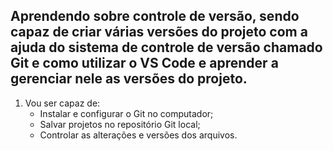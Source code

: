## Aprendendo sobre controle de versão, sendo capaz de criar várias versões do projeto com a ajuda do sistema de controle de versão chamado Git e como utilizar o VS Code e aprender a gerenciar nele as versões do projeto.

1. Vou ser capaz de:
   - Instalar e configurar o Git no computador;
   - Salvar projetos no repositório Git local;
   - Controlar as alterações e versões dos arquivos.
